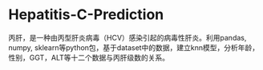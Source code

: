 # Hepatitis-C-Prediction
丙肝，是一种由丙型肝炎病毒（HCV）感染引起的病毒性肝炎。利用pandas, numpy, sklearn等python包，基于dataset中的数据，建立knn模型，分析年龄，性别，GGT，ALT等十二个数据与丙肝级数的关系。
